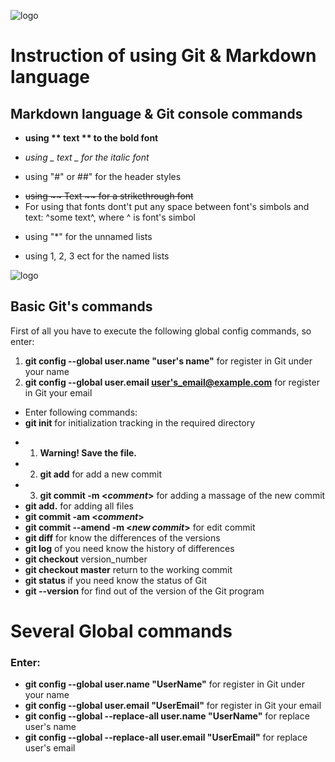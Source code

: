 ![logo](https://totaku.ru/wordpress-markdown-druzia-navsieghda/featured-image.png)

# Instruction of using Git & Markdown language

## Markdown language & Git console commands

-   **using ** text ** to the bold font**

-   _using _ text _ for the italic font_
-   using "#" or ##" for the header styles

*   ~~using ~~ Text ~~ for a strikethrough font~~
*   For using that fonts dont't put any space between font's simbols and text: ^some text^, where ^ is font's simbol

-   using "\*" for the unnamed lists

*   using 1, 2, 3 ect for the named lists

![logo](https://cdn.filestackcontent.com/6yJPbkQ4SnybLJPKPLXP)

## Basic Git's commands

First of all you have to execute the following global config commands, so enter:

1. **git config --global user.name "user's name"** for register in Git under your name
2. **git config --global user.email <user's_email@example.com>** for register in Git your email

-   Enter following commands:
-   **git init** for initialization tracking in the required directory

*   1. **Warning! Save the file.**
*   2. **git add** for add a new commit
*   3. **git commit -m <_comment_>** for adding a massage of the new commit
*   **git add.** for adding all files
*   **git commit -am <_comment_>**
*   **git commit --amend -m <_new commit_>** for edit commit
*   **git diff** for know the differences of the versions
*   **git log** of you need know the history of differences
*   **git checkout** version_number
*   **git checkout master** return to the working commit
*   **git status** if you need know the status of Git
*   **git --version** for find out of the version of the Git program

# Several Global commands

### Enter:

-   **git config --global user.name "UserName"** for register in Git under your name
-   **git config --global user.email "UserEmail"** for register in Git your email
-   **git config --global --replace-all user.name "UserName"** for replace user's name
-   **git config --global --replace-all user.email "UserEmail"** for replace user's email
